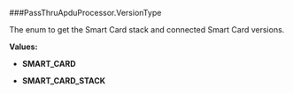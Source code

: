 ###PassThruApduProcessor.VersionType

The enum to get the Smart Card stack and connected Smart Card versions.

**Values:**

* **SMART_CARD**

* **SMART_CARD_STACK**


